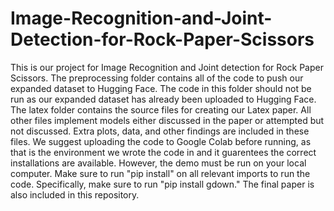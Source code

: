 # Image-Recognition-and-Joint-Detection-for-Rock-Paper-Scissors

This is our project for Image Recognition and Joint detection for Rock Paper Scissors. The preprocessing folder contains all of the code to push our expanded dataset to Hugging Face. The code in this folder should not be run as our expanded dataset has already been uploaded to Hugging Face. The latex folder contains the source files for creating our Latex paper. All other files implement models either discussed in the paper or attempted but not discussed. Extra plots, data, and other findings are included in these files. We suggest uploading the code to Google Colab before running, as that is the environment we wrote the code in and it guarentees the correct installations are available. However, the demo must be run on your local computer. Make sure to run "pip install" on all relevant imports to run the code. Specifically, make sure to run "pip install gdown." The final paper is also included in this repository.